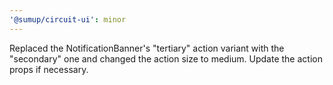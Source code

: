 ```yaml
---
'@sumup/circuit-ui': minor
---
```


Replaced the NotificationBanner's "tertiary" action variant with the "secondary" one and changed the action size to medium. Update the action props if necessary.
